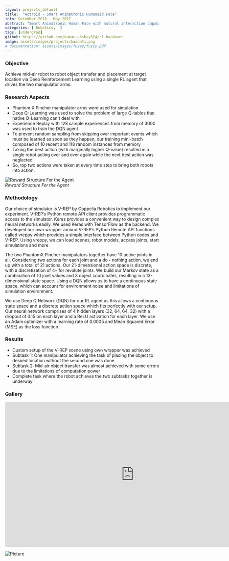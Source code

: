 ```yaml
---
layout: projects_default
title:  "Actroid - Smart Animatronic Humanoid Face"
info: December 2016 - May 2017
abstract: "Smart Animatronic Human Face with natural interaction capability"
categories: [ Robotics,  ]
tags: [undergrad]
github: https://github.com/kumar-akshay324/rl-handover
image: assets/images/projects/basanti.png
# documentation: assets/images/fuzzy/fuzzy.pdf
---
```

### Objective

Achieve mid-air robot to robot object transfer and placement at target location via Deep Reinforcement Learning using a single RL agent that drives the two manipulator arms.

### Research Aspects

* Phantom X Pincher manipulator arms were used for simulation
* Deep Q-Learning was used to solve the problem of large Q-tables that native Q-Learning can't deal with
* Experience Replay with 128 sample experiences from memory of 3000 was used to train the DQN agent
* To prevent random sampling from skipping over important events which must be learned as soon as they happen, our training mini-batch composed of 10 recent and 118 random instances from memory
* Taking the best action (with marginally higher Q-value) resulted in a single robot acting over and over again while the next best action was neglected
* So, top two actions were taken at every time step to bring both robots into action.


![Reward Structure For the Agent ]({{site.baseurl}}/assets/images/handover/ff.png ) <br> *Reward Structure For the Agent*

### Methodology

Our choice of simulator is V-REP by Coppelia Robotics to implement our experiment. V-REP’s Python remote API client provides programmatic access to the simulator. Keras provides a convenient way to design complex neural networks easily. We used Keras with TensorFlow as the backend. We developed our own wrapper around V-REP’s Python Remote API functions called vreppy which provides a simple interface between Python codes and V-REP. Using vreppy, we can load scenes, robot models, access joints, start simulations and more

The two PhantomX Pincher manipulators together have 10 active joints in all. Considering two actions for each joint and a do - nothing action, we end up with a total of 21 actions. Our 21-dimensional action space is discrete, with a discretization of 4◦ for revolute joints. We build our Markov state as a combination of 10 joint values and 3 object coordinates, resulting in a 13-dimensional state space. Using a DQN allows us to have a continuous state space, which can account for environment noise and limitations of simulation environment.

We use Deep Q Network (DQN) for our RL agent as this allows a continuous state space and a discrete action space which fits perfectly with our setup. Our neural network comprises of 4 hidden layers (32, 64, 64, 32) with a dropout of 0.15 on each layer and a ReLU activation for each layer. We use an Adam optimizer with a learning rate of 0.0005 and Mean Squared Error (MSE) as the loss function.

### Results

* Custom setup of the V-REP scene using own wrapper was achieved
* Subtask 1: One manipulator achieving the task of placing the object to desired location without the second one was done
* Subtask 2: Mid-air object transfer was almost achieved with some errors due to the limitations of computation power
* Complete task where the robot achieves the two subtasks together is underway

### Gallery

<iframe width="840" height="472" src="https://www.youtube.com/embed/te6rLAuGVdQ" frameborder="0" allow="accelerometer; autoplay; clipboard-write; encrypted-media; gyroscope; picture-in-picture" allowfullscreen></iframe>

![Picture]({{site.baseurl}}/assets/images/handover/a.png ) <br>
